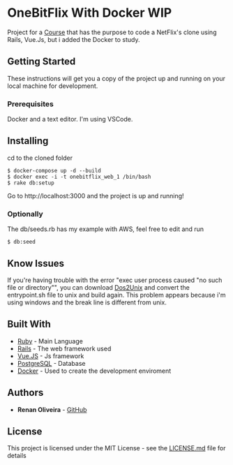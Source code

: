 # OneBitFlix With Docker WIP

Project for a [Course](https://onebitcode.com/course/onebitflix-minicurso-rails-vuejs/) that has the purpose to code a NetFlix's clone using Rails, Vue.Js, but i added the Docker to study.

## Getting Started

These instructions will get you a copy of the project up and running on your local machine for development.

### Prerequisites

Docker and a text editor. I'm using VSCode.

## Installing
cd to the cloned folder
```
$ docker-compose up -d --build
$ docker exec -i -t onebitflix_web_1 /bin/bash
$ rake db:setup
```
Go to http://localhost:3000 and the project is up and running!
### Optionally
The db/seeds.rb has my example with AWS, feel free to edit and run 
```
$ db:seed
```
## Know Issues
If you're having trouble with the error "exec user process caused "no such file or directory"", you can download [Dos2Unix](https://sourceforge.net/projects/dos2unix/) and convert the entrypoint.sh file to unix and build again. This problem appears because i'm using windows and the break line is different from unix.

## Built With

* [Ruby](https://www.ruby-lang.org/en/) - Main Language
* [Rails](https://rubyonrails.org/) - The web framework used
* [Vue.JS](https://vuejs.org/) - Js framework
* [PostgreSQL](https://www.postgresql.org/) - Database
* [Docker](https://www.docker.com//) - Used to create the development enviroment

## Authors

* **Renan Oliveira** - [GitHub](https://github.com/lmaoclost)

## License

This project is licensed under the MIT License - see the [LICENSE.md](LICENSE.md) file for details